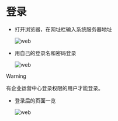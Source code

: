# 登录

* 打开浏览器，在网址栏输入系统服务器地址

  ![web](./images/webduan.png)

* 用自己的登录名和密码登录

  ![web](./images/webduan1.png)
  
> [!warning] 
> 有企业运营中心登录权限的用户才能登录。


* 登录后的页面一览

  ![web](./images/webduan2.png)
